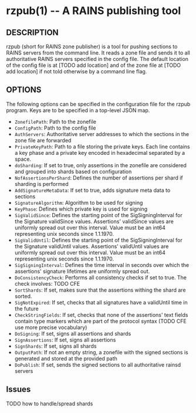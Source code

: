 rzpub(1) -- A RAINS publishing tool
===========================

## DESCRIPTION

rzpub (short for RAINS zone publisher) is a tool for pushing sections to RAINS
servers from the command line. It reads a zone file and sends it to all
authoritative RAINS servers specified in the config file. The default location
of the config file is at [TODO add location] and of the zone file at [TODO add
location] if not told otherwise by a command line flag.

## OPTIONS

The following options can be specified in the configuration file for the rzpub
program. Keys are to be specified in a top-level JSON map.

* `ZonefilePath`: Path to the zonefile
* `ConfigPath`: Path to the config file
* `AuthServers`: Authoritative server addresses to which the sections in the
  zone file are forwarded
* `PrivateKeyPath`: Path to a file storing the private keys. Each line contains
  a key phase and a private key encoded in hexadecimal separated by a space.
* `doSharding`: If set to true, only assertions in the zonefile are considered
  and grouped into shards based on configuration
* `NofAssertionsPerShard`: Defines the number of assertions per shard if
  sharding is performed
* `AddSignatureMetaData`: If set to true, adds signature meta data to sections
* `SignatureAlgorithm`: Algorithm to be used for signing
* `KeyPhase`: Defines which private key is used for signing
* `SigValidSince`: Defines the starting point of the SigSigningInterval for the
  Signature validSince values. Assertions' validSince values are uniformly
  spread out over this interval. Value must be an int64 representing unix seconds since 1.1.1970.
* `SigValidUntil`: Defines the starting point of the SigSigningInterval for the
  Signature validUntil values. Assertions' validUntil values are uniformly
  spread out over this interval. Value must be an int64 representing unix seconds since 1.1.1970.
* `SigSigningInterval`: Defines the time interval in seconds over which the assertions'
  signature lifetimes are uniformly spread out.
* `DoConsistencyCheck`: Performs all consistency checks if set to true. The
  check involves: TODO CFE
* `SortShards`: If set, makes sure that the assertions withing the shard are sorted.
* `SigNotExpired`: If set, checks that all signatures have a validUntil time in the
  future
* `CheckStringFields`: If set, checks that none of the assertions' text fields contain
  type markers which are part of the protocol syntax (TODO CFE use more precise
  vocabulary)
* `DoSigning`: If set, signs all assertions and shards
* `SignAssertions`: If set, signs all assertions
* `SignShards`: If set, signs all shards
* `OutputPath`: If not an empty string, a zonefile with the signed sections is generated and
  stored at the provided path
* `DoPublish`: If set, sends the signed sections to all authoritative rainsd servers

## Issues

TODO how to handle/spread shards